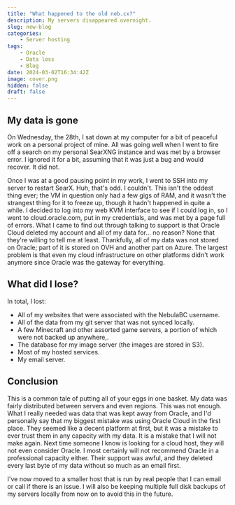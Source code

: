 ```yaml
---
title: "What happened to the old neb.cx?"
description: My servers disappeared overnight.
slug: new-blog
categories:
    - Server hosting
tags:
    - Oracle
    - Data loss
    - Blog
date: 2024-03-02T16:34:42Z
image: cover.png
hidden: false
draft: false
---
```


## My data is gone

On Wednesday, the 28th, I sat down at my computer for a bit of peaceful work on a personal project of mine. All was going well when I went to fire off a search on my personal SearXNG instance and was met by a browser error. I ignored it for a bit, assuming that it was just a bug and would recover. It did not.

Once I was at a good pausing point in my work, I went to SSH into my server to restart SearX. Huh, that's odd. I couldn't. This isn't the oddest thing ever; the VM in question only had a few gigs of RAM, and it wasn't the strangest thing for it to freeze up, though it hadn't happened in quite a while. I decided to log into my web KVM interface to see if I could log in, so I went to cloud.oracle.com, put in my credentials, and was met by a page full of errors. What I came to find out through talking to support is that Oracle Cloud deleted my account and all of my data for... no reason? None that they're willing to tell me at least. Thankfully, all of my data was not stored on Oracle; part of it is stored on OVH and another part on Azure. The largest problem is that even my cloud infrastructure on other platforms didn't work anymore since Oracle was the gateway for everything.

## What did I lose?

In total, I lost:

- All of my websites that were associated with the NebulaBC username.
- All of the data from my git server that was not synced locally.
- A few Minecraft and other assorted game servers, a portion of which were not backed up anywhere,.
- The database for my image server (the images are stored in S3).
- Most of my hosted services.
- My email server.

## Conclusion

This is a common tale of putting all of your eggs in one basket. My data was fairly distributed between servers and even regions. This was not enough. What I really needed was data that was kept away from Oracle, and I'd personally say that my biggest mistake was using Oracle Cloud in the first place. They seemed like a decent platform at first, but it was a mistake to ever trust them in any capacity with my data. It is a mistake that I will not make again. Next time someone I know is looking for a cloud host, they will not even consider Oracle. I most certainly will not recommend Oracle in a professional capacity either. Their support was awful, and they deleted every last byte of my data without so much as an email first.

I've now moved to a smaller host that is run by real people that I can email or call if there is an issue. I will also be keeping multiple full disk backups of my servers locally from now on to avoid this in the future.
